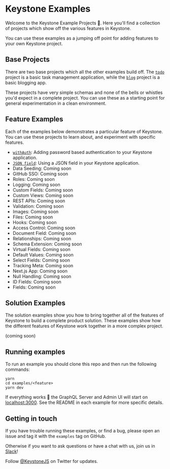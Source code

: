 # Keystone Examples

Welcome to the Keystone Example Projects 👋.
Here you'll find a collection of projects which show off the various features in Keystone.

You can use these examples as a jumping off point for adding features to your own Keystone project.

## Base Projects

There are two base projects which all the other examples build off.
The [`todo`](./todo) project is a basic task management application, while the [`blog`](./blog) project is a basic blogging app.

These projects have very simple schemas and none of the bells or whistles you'd expect in a complete project.
You can use these as a starting point for general experimentation in a clean environment.

## Feature Examples

Each of the examples below demonstrates a particular feature of Keystone.
You can use these projects to learn about, and experiment with specific features.

- [`withAuth`](./with-auth): Adding password based authentication to your Keystone application.
- [`JSON field`](./json): Using a JSON field in your Keystone application.
- Data Seeding: Coming soon
- GitHub SSO: Coming soon
- Roles: Coming soon
- Logging: Coming soon
- Custom Fields: Coming soon
- Custom Views: Coming soon
- REST APIs: Coming soon
- Validation: Coming soon
- Images: Coming soon
- Files: Coming soon
- Hooks: Coming soon
- Access Control: Coming soon
- Document Field: Coming soon
- Relationships: Coming soon
- Schema Extension: Coming soon
- Virtual Fields: Coming soon
- Default Values: Coming soon
- Select Fields: Coming soon
- Tracking Meta: Coming soon
- Next.js App: Coming soon
- Null Handling: Coming soon
- ID Fields: Coming soon
- Fields: Coming soon

## Solution Examples

The solution examples show you how to bring together all of the features of Keystone to build a complete product solution.
These examples show how the different features of Keystone work together in a more complex project.

(coming soon)

## Running examples

To run an example you should clone this repo and then run the following commands:

```shell
yarn
cd examples/<feature>
yarn dev
```

If everything works 🤞 the GraphQL Server and Admin UI will start on [localhost:3000](http://localhost:3000).
See the README in each example for more specific details.

## Getting in touch

If you have trouble running these examples, or find a bug, please open an issue and tag it with the `examples` tag on GitHub.

Otherwise if you want to ask questions or have a chat with us, join us in [Slack](http://slack.keystonejs.com/)!

Follow [@KeystoneJS](https://twitter.com/keystonejs) on Twitter for updates.
